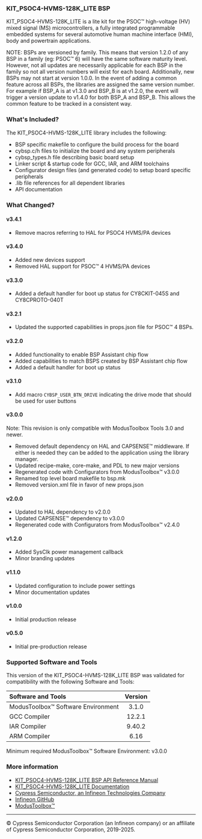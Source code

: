 ### KIT_PSOC4-HVMS-128K_LITE BSP
KIT_PSOC4-HVMS-128K_LITE is a lite kit for the PSOC™ high-voltage (HV) mixed signal (MS) microcontrollers,  a fully integrated programmable embedded systems for several automotive human machine interface (HMI),  body and powertrain applications.

NOTE: BSPs are versioned by family. This means that version 1.2.0 of any BSP in a family (eg: PSOC™ 6) will have the same software maturity level. However, not all updates are necessarily applicable for each BSP in the family so not all version numbers will exist for each board. Additionally, new BSPs may not start at version 1.0.0. In the event of adding a common feature across all BSPs, the libraries are assigned the same version number. For example if BSP_A is at v1.3.0 and BSP_B is at v1.2.0, the event will trigger a version update to v1.4.0 for both BSP_A and BSP_B. This allows the common feature to be tracked in a consistent way.

### What's Included?
The KIT_PSOC4-HVMS-128K_LITE library includes the following:
* BSP specific makefile to configure the build process for the board
* cybsp.c/h files to initialize the board and any system peripherals
* cybsp_types.h file describing basic board setup
* Linker script & startup code for GCC, IAR, and ARM toolchains
* Configurator design files (and generated code) to setup board specific peripherals
* .lib file references for all dependent libraries
* API documentation

### What Changed?
#### v3.4.1
* Remove macros referring to HAL for PSOC4 HVMS/PA devices
#### v3.4.0
* Added new devices support
* Removed HAL support for PSOC™ 4 HVMS/PA devices
#### v3.3.0
* Added a default handler for boot up status for CY8CKIT-045S and CY8CPROTO-040T
#### v3.2.1
* Updated the supported capabilities in props.json file for PSOC&trade; 4 BSPs.
#### v3.2.0
* Added functionality to enable BSP Assistant chip flow
* Added capabilities to match BSPS created by BSP Assistant chip flow
* Added a default handler for boot up status
#### v3.1.0
* Add macro `CYBSP_USER_BTN_DRIVE` indicating the drive mode that should be used for user buttons
#### v3.0.0
Note: This revision is only compatible with ModusToolbox Tools 3.0 and newer.
* Removed default dependency on HAL and CAPSENSE™ middleware. If either is needed they can be added to the application using the library manager.
* Updated recipe-make, core-make, and PDL to new major versions
* Regenerated code with Configurators from ModusToolbox™ v3.0.0
* Renamed top level board makefile to bsp.mk
* Removed version.xml file in favor of new props.json
#### v2.0.0
* Updated to HAL dependency to v2.0.0
* Updated CAPSENSE™ dependency to v3.0.0
* Regenerated code with Configurators from ModusToolbox™ v2.4.0
#### v1.2.0
* Added SysClk power management callback
* Minor branding updates
#### v1.1.0
* Updated configuration to include power settings
* Minor documentation updates
#### v1.0.0
* Initial production release
#### v0.5.0
* Initial pre-production release

### Supported Software and Tools
This version of the KIT_PSOC4-HVMS-128K_LITE BSP was validated for compatibility with the following Software and Tools:

| Software and Tools                        | Version |
| :---                                      | :----:  |
| ModusToolbox™ Software Environment        | 3.1.0   |
| GCC Compiler                              | 12.2.1  |
| IAR Compiler                              | 9.40.2  |
| ARM Compiler                              | 6.16    |

Minimum required ModusToolbox™ Software Environment: v3.0.0

### More information
* [KIT_PSOC4-HVMS-128K_LITE BSP API Reference Manual][api]
* [KIT_PSOC4-HVMS-128K_LITE Documentation](https://www.infineon.com/cms/en/product/evaluation-boards/psoc4_hvms_lite_kit/)
* [Cypress Semiconductor, an Infineon Technologies Company](http://www.cypress.com)
* [Infineon GitHub](https://github.com/infineon)
* [ModusToolbox™](https://www.cypress.com/products/modustoolbox-software-environment)

[api]: https://infineon.github.io/TARGET_KIT_PSOC4-HVMS-128K_LITE/html/modules.html

---
© Cypress Semiconductor Corporation (an Infineon company) or an affiliate of Cypress Semiconductor Corporation, 2019-2025.